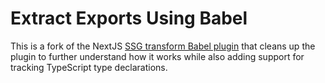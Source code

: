 # Extract Exports Using Babel

This is a fork of the NextJS [SSG transform Babel plugin](https://github.com/vercel/next.js/blob/5544adc481f8821567e947a6e6d51d9d68ebd367/packages/next/build/babel/plugins/next-ssg-transform.ts) that cleans up the plugin to further understand how it works while also adding support for tracking TypeScript type declarations.

